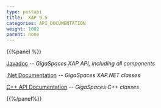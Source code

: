 ```yaml
---
type: postapi
title:  XAP 9.5
categories: API_DOCUMENTATION
weight: 1002
parent: none
---
```


 {{%panel  %}}

[Javadoc](http://www.gigaspaces.com/docs/JavaDoc9.5/index.html) -- _GigaSpaces XAP API, including all components_

[.Net Documentation](http://www.gigaspaces.com/docs/dotnetdocs9.5) -- _GigaSpaces XAP.NET classes_

[C+\+ API Documentation](http://www.gigaspaces.com/docs/cppdocs9.5) -- _GigaSpaces C+\+ classes_

{{%/panel%}}
